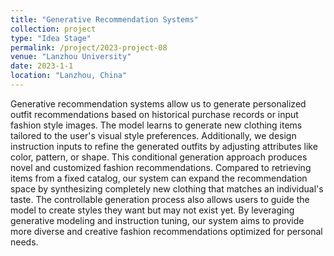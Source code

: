 ```yaml
---
title: "Generative Recommendation Systems"
collection: project
type: "Idea Stage"
permalink: /project/2023-project-08
venue: "Lanzhou University"
date: 2023-1-1
location: "Lanzhou, China"
---
```


Generative recommendation systems allow us to generate personalized outfit recommendations based on historical purchase records or input fashion style images. The model learns to generate new clothing items tailored to the user's visual style preferences. Additionally, we design instruction inputs to refine the generated outfits by adjusting attributes like color, pattern, or shape. This conditional generation approach produces novel and customized fashion recommendations. Compared to retrieving items from a fixed catalog, our system can expand the recommendation space by synthesizing completely new clothing that matches an individual's taste. The controllable generation process also allows users to guide the model to create styles they want but may not exist yet. By leveraging generative modeling and instruction tuning, our system aims to provide more diverse and creative fashion recommendations optimized for personal needs.
